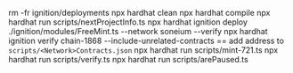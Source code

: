 rm -fr ignition/deployments
npx hardhat clean
npx hardhat compile
npx hardhat run scripts/nextProjectInfo.ts
npx hardhat ignition deploy ./ignition/modules/FreeMint.ts --network soneium --verify
npx hardhat ignition verify chain-1868 --include-unrelated-contracts
== add address to `scripts/<Network>Contracts.json`
npx hardhat run scripts/mint-721.ts
npx hardhat run scripts/verify.ts
npx hardhat run scripts/arePaused.ts